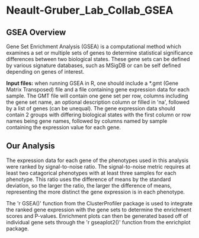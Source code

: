 # Neault-Gruber_Lab_Collab_GSEA

## GSEA Overview

Gene Set Enrichment Analysis (GSEA) is a computational method which examines a set or multiple sets of genes to determine statistical significance differences between two biological states. These gene sets can be defined by various signature databases, such as MSigDB or can be self defined depending on genes of interest.

**Input files:** when running GSEA in R, one should include a \*.gmt (Gene Matrix Transposed) file and a file containing gene expression data for each sample. The GMT file will contain one gene set per row, columns including the gene set name, an optional description column or filled in 'na', followed by a list of genes (can be unequal). The gene expression data should contain 2 groups with differing biological states with the first column or row names being gene names, followed by columns named by sample containing the expression value for each gene.

## Our Analysis

The expression data for each gene of the phenotypes used in this analysis were ranked by signal-to-noise ratio. The signal-to-noise metric requires at least two catagorical phenotypes with at least three samples for each phenotype. This ratio uses the difference of means by the standard deviation, so the larger the ratio, the larger the difference of means, representing the more distinct the gene expression is in each phenotype.

The 'r GSEA()' function from the ClusterProfiler package is used to integrate the ranked gene expression with the gene sets to determine the enrichment scores and P-values. Enrichment plots can then be generated based off of individual gene sets through the 'r gseaplot2()' function from the enrichplot package.


























